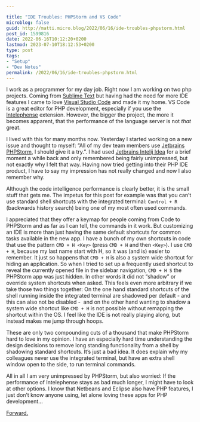```yaml
---

title: "IDE Troubles: PHPStorm and VS Code"
microblog: false
guid: http://matti.micro.blog/2022/06/16/ide-troubles-phpstorm.html
post_id: 1599816
date: 2022-06-16T10:12:20+0200
lastmod: 2023-07-10T18:12:53+0200
type: post
tags:
- "Setup"
- "Dev Notes"
permalink: /2022/06/16/ide-troubles-phpstorm.html
---
```

<p>I work as a programmer for my day job. Right now I am working on two php projects. Coming from <a href="https://www.sublimetext.com">Sublime Text</a> but having had the need for more IDE features I came to love <a href="https://code.visualstudio.com">Visual Studio Code</a> and made it my home. VS Code is a great editor for PHP development, especially if you use the <a href="https://intelephense.com">Intelephense</a> extension. However, the bigger the project, the more it becomes apparent, that the performance of the language server is not <em>that</em> great.</p>
<p>I lived with this for many months now. Yesterday I started working on a new issue and thought to myself: “All of my dev team members use <a href="https://www.jetbrains.com/phpstorm/">Jetbrains PHPStorm</a>, I should give it a try.”. I had used <a href="https://www.jetbrains.com/idea/">Jetbrains Intelij Idea</a> for a brief moment a while back and only remembered being fairly unimpressed, but not exactly why I felt that way. Having now tried getting into their PHP IDE product, I have to say my impression has not really changed and now I also remember why.</p>
<p>Although the code intelligence performance is clearly better, it is the small stuff that gets me. The impetus for this post for example was that you can’t use standard shell shortcuts with the integrated terminal: <code>Control + R</code> (backwards history search) being one of my most often used commands.</p>
<p>I appreciated that they offer a keymap for people coming from Code to PHPStorm and as far as I can tell, the commands in it work. But customizing an IDE is more than just having the same default shortcuts for common tasks available in the new app. I have a bunch of my own shortcuts in code that use the pattern <code>CMD + H &lt;Key&gt;</code> (press <code>CMD + H</code> and then <code>&lt;Key&gt;</code>). I use <code>CMD + H</code>, because my last name start with H, so it was (and is) easier to remember. It just so happens that <code>CMD + H</code> is also a system wide shortcut for hiding an application. So when I tried to set up a frequently used shortcut to reveal the currently opened file in the sidebar navigation, <code>CMD + H S</code> the PHPStorm app was just hidden. In other words it did not “shadow” or override system shortcuts when asked. This feels even more arbitrary if we take those two things together: On the one hand standard shortcuts of the shell running inside the integrated terminal are shadowed per default - and this can also not be disabled -  and on the other hand wanting to shadow a system wide shortcut like <code>CMD + H</code> is not possible without remapping the shortcut within the OS. I feel like the IDE is not really playing along, but instead makes me jump through hoops.</p>
<p>These are only two compounding cuts of a thousand that make PHPStorm hard to love in my opinion. I have an especially hard time understanding the design decisions to remove long standing functionality from a shell by shadowing standard shortcuts. It’s just a bad idea. It does explain why my colleagues never use the integrated terminal, but have an extra shell window open to the side, to run terminal commands.</p>
<p>All in all I am very unimpressed by PHPStorm, but also worried: If the performance of Intelephense stays as bad much longer, I might have to look at other options. I know that Netbeans and Eclipse also have PHP features, I just don’t know anyone using, let alone loving these apps for PHP development…</p>

[Forward.](https://blog.martin-haehnel.de/2023/07/10/phpstorms-keybinding-system.html)
